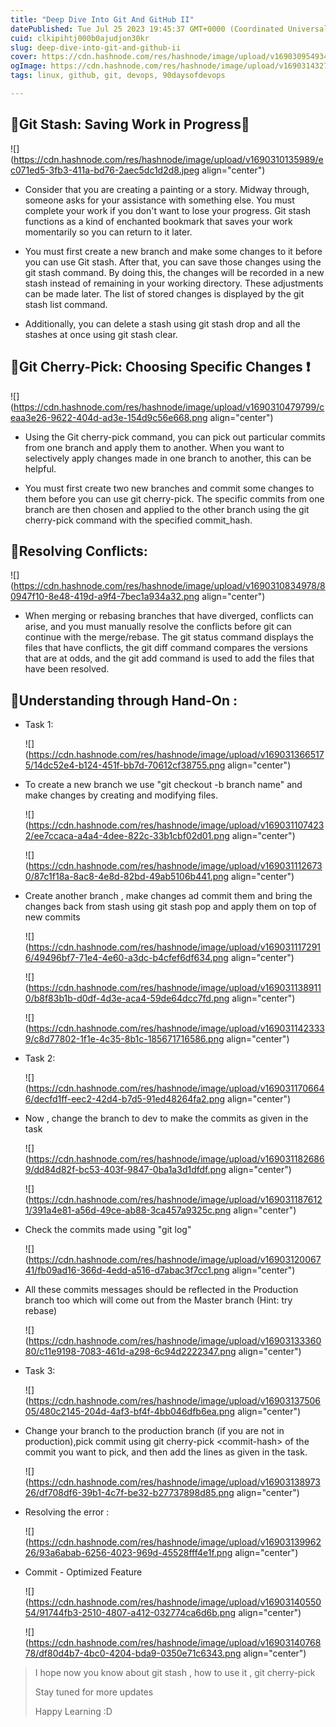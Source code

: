 ```yaml
---
title: "Deep Dive Into Git And GitHub II"
datePublished: Tue Jul 25 2023 19:45:37 GMT+0000 (Coordinated Universal Time)
cuid: clkipihtj000b0ajudjon30kr
slug: deep-dive-into-git-and-github-ii
cover: https://cdn.hashnode.com/res/hashnode/image/upload/v1690309549348/d5251be4-4d0e-4875-8681-5d7102c2a7b0.png
ogImage: https://cdn.hashnode.com/res/hashnode/image/upload/v1690314327404/ca82caa1-cbeb-48b4-88e6-09afef97d2ed.png
tags: linux, github, git, devops, 90daysofdevops

---
```


## **🔸Git Stash: Saving Work in Progress🤔**

![](https://cdn.hashnode.com/res/hashnode/image/upload/v1690310135989/ec071ed5-3fb3-411a-bd76-2aec5dc1d2d8.jpeg align="center")

* Consider that you are creating a painting or a story. Midway through, someone asks for your assistance with something else. You must complete your work if you don't want to lose your progress. Git stash functions as a kind of enchanted bookmark that saves your work momentarily so you can return to it later.
    
* You must first create a new branch and make some changes to it before you can use Git stash. After that, you can save those changes using the git stash command. By doing this, the changes will be recorded in a new stash instead of remaining in your working directory. These adjustments can be made later. The list of stored changes is displayed by the git stash list command.
    
* Additionally, you can delete a stash using git stash drop and all the stashes at once using git stash clear.
    

## **🔸Git Cherry-Pick: Choosing Specific Changes ❗**

![](https://cdn.hashnode.com/res/hashnode/image/upload/v1690310479799/ceaa3e26-9622-404d-ad3e-154d9c56e668.png align="center")

* Using the Git cherry-pick command, you can pick out particular commits from one branch and apply them to another. When you want to selectively apply changes made in one branch to another, this can be helpful.
    
* You must first create two new branches and commit some changes to them before you can use git cherry-pick. The specific commits from one branch are then chosen and applied to the other branch using the git cherry-pick command with the specified commit\_hash.
    

## 🔸Resolving Conflicts:

![](https://cdn.hashnode.com/res/hashnode/image/upload/v1690310834978/80947f10-8e48-419d-a9f4-7bec1a934a32.png align="center")

* When merging or rebasing branches that have diverged, conflicts can arise, and you must manually resolve the conflicts before git can continue with the merge/rebase. The git status command displays the files that have conflicts, the git diff command compares the versions that are at odds, and the git add command is used to add the files that have been resolved.
    

## 🔸Understanding through Hand-On :

* Task 1:
    
    ![](https://cdn.hashnode.com/res/hashnode/image/upload/v1690313665175/14dc52e4-b124-451f-bb7d-70612cf38755.png align="center")
    

* To create a new branch we use "git checkout -b branch name" and make changes by creating and modifying files.
    
    ![](https://cdn.hashnode.com/res/hashnode/image/upload/v1690311074232/ee7ccaca-a4a4-4dee-822c-33b1cbf02d01.png align="center")
    
    ![](https://cdn.hashnode.com/res/hashnode/image/upload/v1690311126730/87c1f18a-8ac8-4e8d-82bd-49ab5106b441.png align="center")
    
* Create another branch , make changes ad commit them and bring the changes back from stash using git stash pop and apply them on top of new commits
    
    ![](https://cdn.hashnode.com/res/hashnode/image/upload/v1690311172916/49496bf7-71e4-4e60-a3dc-b4cfef6df634.png align="center")
    
    ![](https://cdn.hashnode.com/res/hashnode/image/upload/v1690311389110/b8f83b1b-d0df-4d3e-aca4-59de64dcc7fd.png align="center")
    
    ![](https://cdn.hashnode.com/res/hashnode/image/upload/v1690311423339/c8d77802-1f1e-4c35-8b1c-185671716586.png align="center")
    
* Task 2:
    
    ![](https://cdn.hashnode.com/res/hashnode/image/upload/v1690311706646/decfd1ff-eec2-42d4-b7d5-91ed48264fa2.png align="center")
    
* Now , change the branch to dev to make the commits as given in the task
    
    ![](https://cdn.hashnode.com/res/hashnode/image/upload/v1690311826869/dd84d82f-bc53-403f-9847-0ba1a3d1dfdf.png align="center")
    
    ![](https://cdn.hashnode.com/res/hashnode/image/upload/v1690311876121/391a4e81-a56d-49ce-ab88-3ca457a9325c.png align="center")
    
* Check the commits made using "git log"
    
    ![](https://cdn.hashnode.com/res/hashnode/image/upload/v1690312006741/fb09ad16-366d-4edd-a516-d7abac3f7cc1.png align="center")
    
* All these commits messages should be reflected in the Production branch too which will come out from the Master branch (Hint: try rebase)
    
    ![](https://cdn.hashnode.com/res/hashnode/image/upload/v1690313336080/c11e9198-7083-461d-a298-6c94d2222347.png align="center")
    
* Task 3:
    
    ![](https://cdn.hashnode.com/res/hashnode/image/upload/v1690313750605/480c2145-204d-4af3-bf4f-4bb046dfb6ea.png align="center")
    
* Change your branch to the production branch (if you are not in production),pick commit using git cherry-pick &lt;commit-hash&gt; of the commit you want to pick, and then add the lines as given in the task.
    
    ![](https://cdn.hashnode.com/res/hashnode/image/upload/v1690313897326/df708df6-39b1-4c7f-be32-b27737898d85.png align="center")
    
* Resolving the error :
    
    ![](https://cdn.hashnode.com/res/hashnode/image/upload/v1690313996226/93a6abab-6256-4023-969d-45528fff4e1f.png align="center")
    
* Commit - Optimized Feature
    
    ![](https://cdn.hashnode.com/res/hashnode/image/upload/v1690314055054/91744fb3-2510-4807-a412-032774ca6d6b.png align="center")
    
    ![](https://cdn.hashnode.com/res/hashnode/image/upload/v1690314076878/df80d4b7-4bc0-4204-bda9-0350e71c6343.png align="center")
    

> I hope now you know about git stash , how to use it , git cherry-pick
> 
> Stay tuned for more updates
> 
> Happy Learning :D
